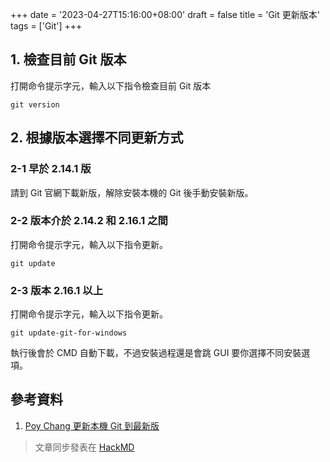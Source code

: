 +++
date = '2023-04-27T15:16:00+08:00'
draft = false
title = 'Git 更新版本'
tags = ['Git']
+++

## 1. 檢查目前 Git 版本

打開命令提示字元，輸入以下指令檢查目前 Git 版本

```git=
git version
```

## 2. 根據版本選擇不同更新方式

### 2-1 早於 2.14.1 版

請到 Git 官網下載新版，解除安裝本機的 Git 後手動安裝新版。

### 2-2 版本介於 2.14.2 和 2.16.1 之間

打開命令提示字元，輸入以下指令更新。

```git=
git update
```

### 2-3 版本 2.16.1 以上

打開命令提示字元，輸入以下指令更新。

```git=
git update-git-for-windows
```

執行後會於 CMD 自動下載，不過安裝過程還是會跳 GUI 要你選擇不同安裝選項。


## 參考資料

1. [Poy Chang 更新本機 Git 到最新版](https://blog.poychang.net/git-update-to-latest-version/)

> 文章同步發表在
> [HackMD](https://hackmd.io/@dh46tw/update-git)

